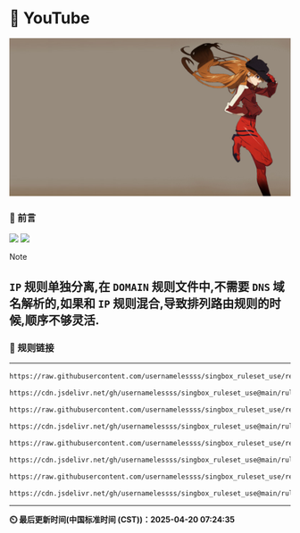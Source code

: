 
# 🧸 YouTube
![](https://raw.githubusercontent.com/usernamelessss/picture-bed/main/images/202504042256831.jpg)
### 📣 前言
![](https://shields.io/badge/-移除重复规则-ff69b4) ![](https://shields.io/badge/-IP&nbsp;规则单独存放不与&nbsp;DOMAIN&nbsp;等混合-green)
> [!NOTE]
**`IP` 规则单独分离,在 `DOMAIN` 规则文件中,不需要 `DNS` 域名解析的,如果和 `IP` 规则混合,导致排列路由规则的时候,顺序不够灵活.**
---

###  🔗 规则链接
---

```url
https://raw.githubusercontent.com/usernamelessss/singbox_ruleset_use/refs/heads/main/rule/YouTube/YouTube_IP.json
```

```url
https://cdn.jsdelivr.net/gh/usernamelessss/singbox_ruleset_use@main/rule/YouTube/YouTube_IP.json
```

```url
https://raw.githubusercontent.com/usernamelessss/singbox_ruleset_use/refs/heads/main/rule/YouTube/YouTube_IP.srs
```

```url
https://cdn.jsdelivr.net/gh/usernamelessss/singbox_ruleset_use@main/rule/YouTube/YouTube_IP.srs
```

```url
https://raw.githubusercontent.com/usernamelessss/singbox_ruleset_use/refs/heads/main/rule/YouTube/YouTube_No_IP.json
```

```url
https://cdn.jsdelivr.net/gh/usernamelessss/singbox_ruleset_use@main/rule/YouTube/YouTube_No_IP.json
```

```url
https://raw.githubusercontent.com/usernamelessss/singbox_ruleset_use/refs/heads/main/rule/YouTube/YouTube_No_IP.srs
```

```url
https://cdn.jsdelivr.net/gh/usernamelessss/singbox_ruleset_use@main/rule/YouTube/YouTube_No_IP.srs
```

---
**⏲️ 最后更新时间(中国标准时间 (CST))：2025-04-20 07:24:35**